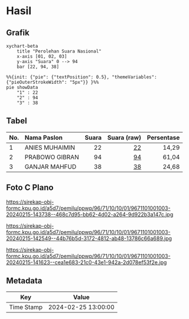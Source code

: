 # Hasil

## Grafik

```mermaid
xychart-beta
    title "Perolehan Suara Nasional"
    x-axis [01, 02, 03]
    y-axis "Suara" 0 --> 94
    bar [22, 94, 38]
```

```mermaid
%%{init: {"pie": {"textPosition": 0.5}, "themeVariables": {"pieOuterStrokeWidth": "5px"}} }%%
pie showData
    "1" : 22
    "2" : 94
    "3" : 38
```

## Tabel

| No. | Nama Paslon    | Suara | Suara (raw) | Persentase |
|:--- |:-------------- | -----:| -----------:| ----------:|
| 1   | ANIES MUHAIMIN | 22    | [22][p-1]   | 14,29      |
| 2   | PRABOWO GIBRAN | 94    | [94][p-2]   | 61,04      |
| 3   | GANJAR MAHFUD  | 38    | [38][p-3]   | 24,68      |


[p-1]: https://github.com/gigit-pemilu/pemilu-2024/blob/main/pilpres/hitung-suara/sub/96-papua-barat-daya/sub/71-kota-sorong/sub/10-maladum-mes/sub/1001-suprau/sub/003-tps/sub/paslon-1.txt
[p-2]: https://github.com/gigit-pemilu/pemilu-2024/blob/main/pilpres/hitung-suara/sub/96-papua-barat-daya/sub/71-kota-sorong/sub/10-maladum-mes/sub/1001-suprau/sub/003-tps/sub/paslon-2.txt
[p-3]: https://github.com/gigit-pemilu/pemilu-2024/blob/main/pilpres/hitung-suara/sub/96-papua-barat-daya/sub/71-kota-sorong/sub/10-maladum-mes/sub/1001-suprau/sub/003-tps/sub/paslon-3.txt

## Foto C Plano

https://sirekap-obj-formc.kpu.go.id/a5d7/pemilu/ppwp/96/71/10/10/01/9671101001003-20240215-143738--468c7d95-bb62-4d02-a264-9d922b3a147c.jpg

https://sirekap-obj-formc.kpu.go.id/a5d7/pemilu/ppwp/96/71/10/10/01/9671101001003-20240215-142549--44b76b5d-3172-4812-ab48-13786c66a689.jpg

https://sirekap-obj-formc.kpu.go.id/a5d7/pemilu/ppwp/96/71/10/10/01/9671101001003-20240215-141623--cea1e683-21c0-43e1-942a-2d078ef53f2e.jpg


## Metadata

| Key        | Value               |
| ---------- | ------------------- |
| Time Stamp | 2024-02-25 13:00:00 |



